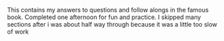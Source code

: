 This contains my answers to questions and follow alongs in the famous book. Completed one afternoon for fun and practice.
I skipped many sections after i was about half way through because it was a little too slow of work
